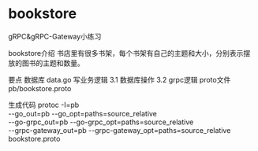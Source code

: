 # bookstore
gRPC&gRPC-Gateway小练习

bookstore介绍
书店里有很多书架，每个书架有自己的主题和大小，分别表示摆放的图书的主题和数量。

要点
数据库
    data.go
写业务逻辑
    3.1 数据库操作
    3.2 grpc逻辑
proto文件
    pb/bookstore.proto

生成代码
    protoc -I=pb \
       --go_out=pb --go_opt=paths=source_relative \
       --go-grpc_out=pb --go-grpc_opt=paths=source_relative \
       --grpc-gateway_out=pb --grpc-gateway_opt=paths=source_relative \
       bookstore.proto

